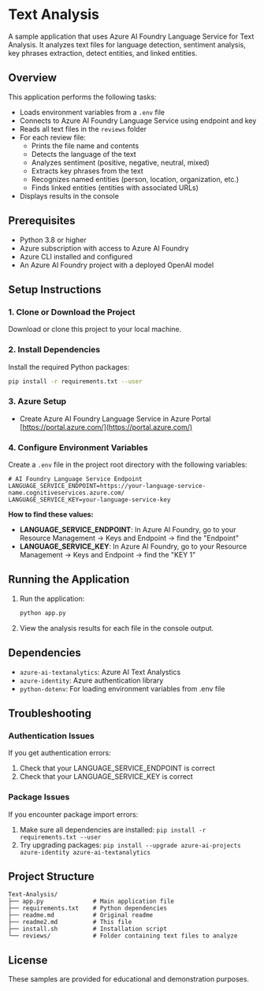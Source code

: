 # Text Analysis

A sample application that uses Azure AI Foundry Language Service for Text Analysis. It analyzes text files for language detection, sentiment analysis, key phrases extraction, detect entities, and linked entities.


## Overview

This application performs the following tasks:
- Loads environment variables from a `.env` file
- Connects to Azure AI Foundry Language Service using endpoint and key
- Reads all text files in the `reviews` folder
- For each review file:
  - Prints the file name and contents
  - Detects the language of the text
  - Analyzes sentiment (positive, negative, neutral, mixed)
  - Extracts key phrases from the text
  - Recognizes named entities (person, location, organization, etc.)
  - Finds linked entities (entities with associated URLs)
- Displays results in the console


## Prerequisites

- Python 3.8 or higher
- Azure subscription with access to Azure AI Foundry
- Azure CLI installed and configured
- An Azure AI Foundry project with a deployed OpenAI model

## Setup Instructions

### 1. Clone or Download the Project

Download or clone this project to your local machine.

### 2. Install Dependencies

Install the required Python packages:

```bash
pip install -r requirements.txt --user
```

### 3. Azure Setup 
- Create Azure AI Foundry Language Service in Azure Portal [https://portal.azure.com/](https://portal.azure.com/)


### 4. Configure Environment Variables

Create a `.env` file in the project root directory with the following variables:

```env
# AI Foundry Language Service Endpoint
LANGUAGE_SERVICE_ENDPOINT=https://your-language-service-name.cognitiveservices.azure.com/
LANGUAGE_SERVICE_KEY=your-language-service-key
```

**How to find these values:**

- **LANGUAGE_SERVICE_ENDPOINT**: In Azure AI Foundry, go to your Resource Management → Keys and Endpoint → find the "Endpoint"
- **LANGUAGE_SERVICE_KEY**: In Azure AI Foundry, go to your Resource Management → Keys and Endpoint → find the "KEY 1"

## Running the Application

1. Run the application:
   ```bash
   python app.py
   ```

2. View the analysis results for each file in the console output.


## Dependencies

- `azure-ai-textanalytics`: Azure AI Text Analystics
- `azure-identity`: Azure authentication library
- `python-dotenv`: For loading environment variables from .env file

## Troubleshooting

### Authentication Issues

If you get authentication errors:
1. Check that your LANGUAGE_SERVICE_ENDPOINT is correct
3. Check that your LANGUAGE_SERVICE_KEY is correct


### Package Issues

If you encounter package import errors:
1. Make sure all dependencies are installed: `pip install -r requirements.txt --user`
2. Try upgrading packages: `pip install --upgrade azure-ai-projects azure-identity azure-ai-textanalytics`

## Project Structure

```
Text-Analysis/
├── app.py              # Main application file
├── requirements.txt    # Python dependencies
├── readme.md           # Original readme
├── readme2.md          # This file
├── install.sh          # Installation script
└── reviews/            # Folder containing text files to analyze
```


## License

These samples are provided for educational and demonstration purposes.